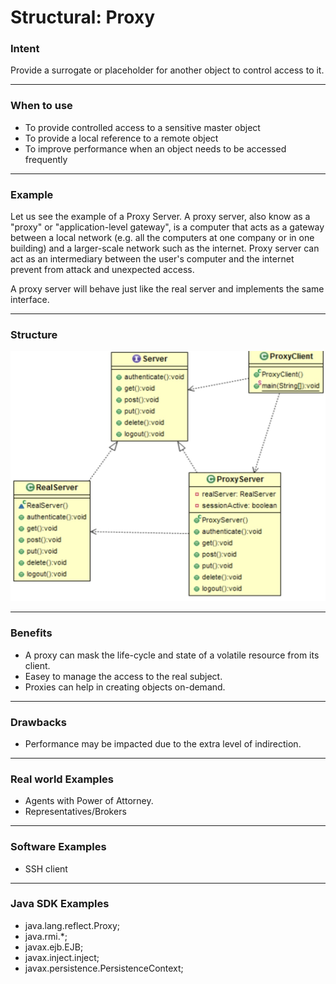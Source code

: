 # Structural: Proxy
### Intent

Provide a surrogate or placeholder for another object to control access to it.

---
### When to use

* To provide controlled access to a sensitive master object
* To provide a local reference to a remote object
* To improve performance when an object needs to be accessed frequently

---
### Example

Let us see the example of a Proxy Server. A proxy server, also know as a "proxy" or "application-level gateway", is a computer that acts as a gateway between a local network (e.g. all the computers at one company or in one building) and a larger-scale network such as the internet. Proxy server can act as an intermediary between the user's computer and the internet prevent from attack and unexpected access.

A proxy server will behave just like the real server and implements the same interface.

---
### Structure

<img src="./structural_proxy.jpg" width="600" height="400">

---
### Benefits

* A proxy can mask the life-cycle and state of a volatile resource from its client.
* Easey to manage the access to the real subject.
* Proxies can help in creating objects on-demand.

---
### Drawbacks

* Performance may be impacted due to the extra level of indirection. 

---
### Real world Examples

* Agents with Power of Attorney.
* Representatives/Brokers

---
### Software Examples

* SSH client

--- 
### Java SDK Examples

* java.lang.reflect.Proxy;
* java.rmi.*;
* javax.ejb.EJB;
* javax.inject.inject;
* javax.persistence.PersistenceContext;
